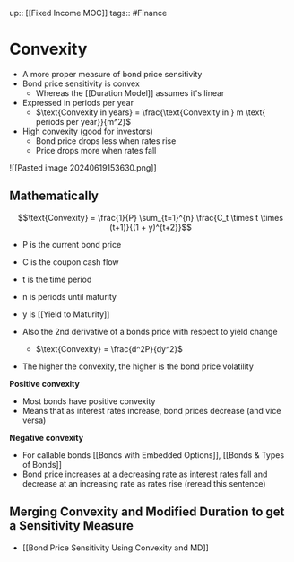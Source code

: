 up:: [[Fixed Income MOC]]
tags:: #Finance
# Convexity
- A more proper measure of bond price sensitivity
- Bond price sensitivity is convex
	- Whereas the [[Duration Model]] assumes it's linear
- Expressed in periods per year
	- $\text{Convexity in years} = \frac{\text{Convexity in } m \text{ periods per year}}{m^2}$
- High convexity (good for investors)
	- Bond price drops less when rates rise
	- Price drops more when rates fall
	
![[Pasted image 20240619153630.png]]

## Mathematically
$$\text{Convexity} = \frac{1}{P} \sum_{t=1}^{n} \frac{C_t \times t \times (t+1)}{(1 + y)^{t+2}}$$
- P is the current bond price
- C is the coupon cash flow
- t is the time period
- n is periods until maturity
- y is [[Yield to Maturity]]

- Also the 2nd derivative of a bonds price with respect to yield change
	- $\text{Convexity} = \frac{d^2P}{dy^2}$
- The higher the convexity, the higher is the bond price volatility

**Positive convexity**
- Most bonds have positive convexity
- Means that as interest rates increase, bond prices decrease (and vice versa)

**Negative convexity**
- For callable bonds [[Bonds with Embedded Options]], [[Bonds & Types of Bonds]]
- Bond price increases at a decreasing rate as interest rates fall and decrease at an increasing rate as rates rise (reread this sentence)

## Merging Convexity and Modified Duration to get a Sensitivity Measure
- [[Bond Price Sensitivity Using Convexity and MD]]



